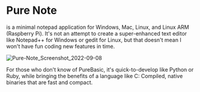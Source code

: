 # Pure Note
is a minimal notepad application for Windows, Mac, Linux, and Linux ARM (Raspberry Pi). It's not an attempt to create a super-enhanced text editor like Notepad++ for Windows or gedit for Linux, but that doesn't mean I won't have fun coding new features in time.

![Pure-Note_Screenshot_2022-09-08](https://user-images.githubusercontent.com/42875253/189208833-d39828ff-d7c3-4cf1-92af-272822163c9d.png)

For those who don't know of PureBasic, it's quick-to-develop like Python or Ruby, while bringing the benefits of a language like C: Compiled, native binaries that are fast and compact.
